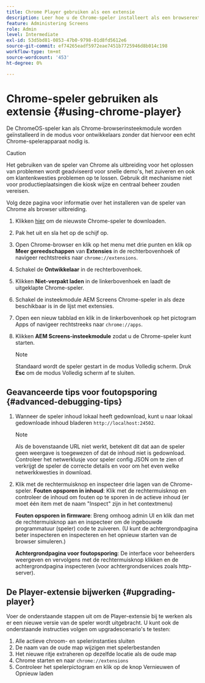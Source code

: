 ```yaml
---
title: Chrome Player gebruiken als een extensie
description: Leer hoe u de Chrome-speler installeert als een browserextensie voor AEM Screens.
feature: Administering Screens
role: Admin
level: Intermediate
exl-id: 53d5bd81-0853-47b0-9798-01d8fd5612e6
source-git-commit: ef74265eadf5972eae7451b7725946d8b014c198
workflow-type: tm+mt
source-wordcount: '453'
ht-degree: 0%

---
```


# Chrome-speler gebruiken als extensie {#using-chrome-player}

De ChromeOS-speler kan als Chrome-browserinsteekmodule worden geïnstalleerd in de modus voor ontwikkelaars zonder dat hiervoor een echt Chrome-spelerapparaat nodig is.

>[!CAUTION]
>
> Het gebruiken van de speler van Chrome als uitbreiding voor het oplossen van problemen wordt geadviseerd voor snelle demo&#39;s, het zuiveren en ook om klantenkwesties problemen op te lossen. Gebruik dit mechanisme niet voor productieplaatsingen die kiosk wijze en centraal beheer zouden vereisen.

Volg deze pagina voor informatie over het installeren van de speler van Chrome als browser uitbreiding.

1. Klikken [hier](https://download.macromedia.com/screens/) om de nieuwste Chrome-speler te downloaden.

1. Pak het uit en sla het op de schijf op.

1. Open Chrome-browser en klik op het menu met drie punten en klik op **Meer gereedschappen** van **Extensies** in de rechterbovenhoek of navigeer rechtstreeks naar `chrome://extensions`.

1. Schakel de **Ontwikkelaar** in de rechterbovenhoek.

1. Klikken **Niet-verpakt laden** in de linkerbovenhoek en laadt de uitgeklapte Chrome-speler.

1. Schakel de insteekmodule AEM Screens Chrome-speler in als deze beschikbaar is in de lijst met extensies.

1. Open een nieuw tabblad en klik in de linkerbovenhoek op het pictogram Apps of navigeer rechtstreeks naar `chrome://apps`.

1. Klikken **AEM Screens-insteekmodule** zodat u de Chrome-speler kunt starten.

   >[!NOTE]
   >
   > Standaard wordt de speler gestart in de modus Volledig scherm. Druk **Esc** om de modus Volledig scherm af te sluiten.


## Geavanceerde tips voor foutopsporing {#advanced-debugging-tips}

1. Wanneer de speler inhoud lokaal heeft gedownload, kunt u naar lokaal gedownloade inhoud bladeren `http://localhost:24502`.

   >[!NOTE]
   >
   > Als de bovenstaande URL niet werkt, betekent dit dat aan de speler geen weergave is toegewezen of dat de inhoud niet is gedownload. Controleer het netwerklusje voor speler config JSON om te zien of verkrijgt de speler de correcte details en voor om het even welke netwerkkwesties in download.

1. Klik met de rechtermuisknop en inspecteer drie lagen van de Chrome-speler.
   **Fouten opsporen in inhoud**: Klik met de rechtermuisknop en controleer de inhoud om fouten op te sporen in de actieve inhoud (er moet één item met de naam &quot;Inspect&quot; zijn in het contextmenu)

   **Fouten opsporen in firmware**: Breng omhoog admin UI en klik dan met de rechtermuisknop aan en inspecteer om de ingebouwde programmatuur (speler) code te zuiveren. (U kunt de achtergrondpagina beter inspecteren en inspecteren en het opnieuw starten van de browser simuleren.)

   **Achtergrondpagina voor foutopsporing**: De interface voor beheerders weergeven en vervolgens met de rechtermuisknop klikken en de achtergrondpagina inspecteren (voor achtergrondservices zoals http-server).

## De Player-extensie bijwerken {#upgrading-player}

Voer de onderstaande stappen uit om de Player-extensie bij te werken als er een nieuwe versie van de speler wordt uitgebracht. U kunt ook de onderstaande instructies volgen om upgradescenario&#39;s te testen:

1. Alle actieve chroom- en spelerinstanties sluiten
1. De naam van de oude map wijzigen met spelerbestanden
1. Het nieuwe ritje extraheren op dezelfde locatie als de oude map
1. Chrome starten en naar `chrome://extensions`
1. Controleer het spelerpictogram en klik op de knop Vernieuwen of Opnieuw laden
